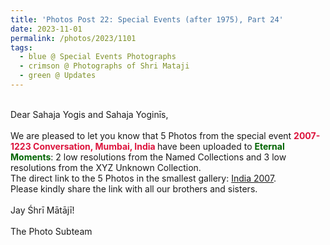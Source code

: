 ```yaml
---
title: 'Photos Post 22: Special Events (after 1975), Part 24'
date: 2023-11-01
permalink: /photos/2023/1101
tags:
  - blue @ Special Events Photographs
  - crimson @ Photographs of Shri Mataji
  - green @ Updates
---
```


<p>
<br>
Dear Sahaja Yogis and Sahaja Yoginīs,<br>
<br>
We are pleased to let you know that 5 Photos from the special event <font color="Crimson"><b>2007-1223 Conversation, Mumbai, India </b></font> have been uploaded to <font color="DarkGreen"><b>Eternal Moments</b></font>: 2 low resolutions from the Named Collections and 3 low resolutions from the XYZ Unknown Collection.<br>
The direct link to the 5 Photos in the smallest gallery: <a href="https://eternalmoments.smugmug.com/Countries/India/2007"> India 2007</a>.<br> 
Please kindly share the link with all our brothers and sisters.<br>

<br>
Jay Śhrī Mātājī!<br>
<br>
The Photo Subteam
</p>